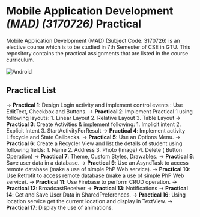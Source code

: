 # **Mobile Application Development _(MAD) (3170726)_ Practical**
Mobile Application Development (MAD) (Subject Code: 3170726) is an elective course which is to be studied in 7th Semester of CSE in GTU. This repository contains the practical assignments that are listed in the course curriculum.

![Android](https://cdn.pixabay.com/photo/2016/12/13/18/53/android-1904852_960_720.jpg)

## **Practical List**
  -> **Practical 1**: Design Login activity and implement control events : Use EditText, Checkbox and Buttons.
  -> **Practical 2**: Implement Practical 1 using following layouts:
                    1. Linear Layout
                    2. Relative Layout
                    3. Table Layout
  -> **Practical 3**: Create Activities & implement following: 
                    1. Implicit intent
                    2. Explicit Intent
                    3. StartActivityForResult
  -> **Practical 4**: Implement activity Lifecycle and State Callbacks.
  -> **Practical 5**: Use an Options Menu.
  -> **Practical 6**: Create a Recycler View and list the details of student using following fields:
                    1. Name
                    2. Address
                    3. Photo (Image)
                    4. Delete ( Button Operation)
  -> **Practical 7**: Theme, Custom Styles, Drawables.
  -> **Practical 8**: Save user data in a database.
  -> **Practical 9**: Use an AsyncTask to access remote database (make a use of simple PhP Web service).
  -> **Practical 10**: Use Retrofit to access remote database (make a use of simple PhP Web service).
  -> **Practical 11**: Use Firebase to perform CRUD operation.
  -> **Practical 12**: BroadcastReceiver 
  -> **Practical 13**: Notifications
  -> **Practical 14**: Get and Save User Data in SharedPreferences.
  -> **Practical 16**: Using location service get the current location and display in TextView.
  -> **Practical 17**: Display the use of animations.
